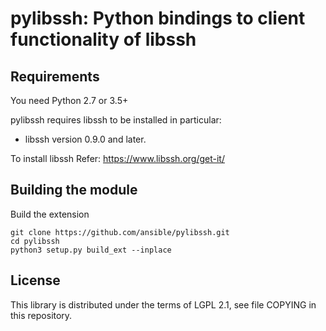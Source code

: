 
# pylibssh: Python bindings to client functionality of libssh

## Requirements

You need Python 2.7 or 3.5+

pylibssh requires libssh to be installed in particular:
- libssh version 0.9.0 and later.

To install libssh Refer: https://www.libssh.org/get-it/


## Building the module

Build the extension
```
git clone https://github.com/ansible/pylibssh.git
cd pylibssh
python3 setup.py build_ext --inplace
```

## License

This library is distributed under the terms of LGPL 2.1,
see file COPYING in this repository.
